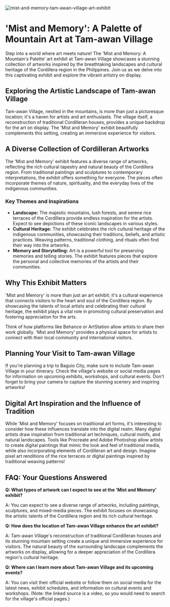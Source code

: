 ![mist-and-memory-tam-awan-village-art-exhibit](https://images.pexels.com/photos/33495834/pexels-photo-33495834.jpeg?auto=compress&cs=tinysrgb&fit=crop&h=627&w=1200)

# 'Mist and Memory': A Palette of Mountain Art at Tam-awan Village

Step into a world where art meets nature! The 'Mist and Memory: A Mountain's Palette' art exhibit at Tam-awan Village showcases a stunning collection of artworks inspired by the breathtaking landscapes and cultural heritage of the Cordillera region in the Philippines. Join us as we delve into this captivating exhibit and explore the vibrant artistry on display.

## Exploring the Artistic Landscape of Tam-awan Village

Tam-awan Village, nestled in the mountains, is more than just a picturesque location; it's a haven for artists and art enthusiasts. The village itself, a reconstruction of traditional Cordilleran houses, provides a unique backdrop for the art on display. The 'Mist and Memory' exhibit beautifully complements this setting, creating an immersive experience for visitors.

## A Diverse Collection of Cordilleran Artworks

The 'Mist and Memory' exhibit features a diverse range of artworks, reflecting the rich cultural tapestry and natural beauty of the Cordillera region. From traditional paintings and sculptures to contemporary interpretations, the exhibit offers something for everyone. The pieces often incorporate themes of nature, spirituality, and the everyday lives of the indigenous communities.

### Key Themes and Inspirations

*   **Landscape:** The majestic mountains, lush forests, and serene rice terraces of the Cordillera provide endless inspiration for the artists. Expect to see depictions of these iconic landscapes in various styles.
*   **Cultural Heritage:** The exhibit celebrates the rich cultural heritage of the indigenous communities, showcasing their traditions, beliefs, and artistic practices. Weaving patterns, traditional clothing, and rituals often find their way into the artworks.
*   **Memory and Storytelling:** Art is a powerful tool for preserving memories and telling stories. The exhibit features pieces that explore the personal and collective memories of the artists and their communities.

## Why This Exhibit Matters

'Mist and Memory' is more than just an art exhibit; it's a cultural experience that connects visitors to the heart and soul of the Cordillera region. By showcasing the talents of local artists and celebrating their cultural heritage, the exhibit plays a vital role in promoting cultural preservation and fostering appreciation for the arts.

Think of how platforms like Behance or ArtStation allow artists to share their work globally. 'Mist and Memory' provides a physical space for artists to connect with their local community and international visitors.

## Planning Your Visit to Tam-awan Village

If you're planning a trip to Baguio City, make sure to include Tam-awan Village in your itinerary. Check the village's website or social media pages for information on upcoming exhibits, workshops, and cultural events. Don't forget to bring your camera to capture the stunning scenery and inspiring artworks!

## Digital Art Inspiration and the Influence of Tradition

While 'Mist and Memory' focuses on traditional art forms, it's interesting to consider how these influences translate into the digital realm. Many digital artists draw inspiration from traditional art techniques, cultural motifs, and natural landscapes. Tools like Procreate and Adobe Photoshop allow artists to create digital paintings that mimic the look and feel of traditional media, while also incorporating elements of Cordilleran art and design. Imagine pixel art renditions of the rice terraces or digital paintings inspired by traditional weaving patterns!

## FAQ: Your Questions Answered

**Q: What types of artwork can I expect to see at the 'Mist and Memory' exhibit?**

A: You can expect to see a diverse range of artworks, including paintings, sculptures, and mixed-media pieces. The exhibit focuses on showcasing the artistic talents of the Cordillera region and its rich cultural heritage.

**Q: How does the location of Tam-awan Village enhance the art exhibit?**

A: Tam-awan Village's reconstruction of traditional Cordilleran houses and its stunning mountain setting create a unique and immersive experience for visitors. The natural beauty of the surrounding landscape complements the artworks on display, allowing for a deeper appreciation of the Cordillera region's cultural heritage.

**Q: Where can I learn more about Tam-awan Village and its upcoming events?**

A: You can visit their official website or follow them on social media for the latest news, exhibit schedules, and information on cultural events and workshops. (Note: the linked source is a video, so you would need to search for the village's official pages.)
